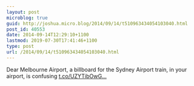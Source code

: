 ```yaml
---
layout: post
microblog: true
guid: http://joshua.micro.blog/2014/09/14/t510963434054103040.html
post_id: 40553
date: 2014-09-14T12:29:10+1100
lastmod: 2019-07-30T17:41:46+1100
type: post
url: /2014/09/14/t510963434054103040.html
---
```

Dear Melbourne Airport, a billboard for the Sydney Airport train, in your airport, is confusing [t.co/UZYTibOwG...](http://t.co/UZYTibOwGR)
